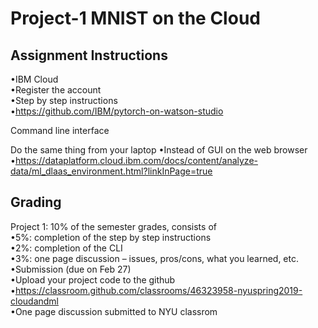 # Project-1 MNIST on the Cloud

## Assignment Instructions
•IBM Cloud  
•Register the account  
•Step by step instructions  
•https://github.com/IBM/pytorch-on-watson-studio  

Command line interface     

Do the same thing from your laptop
•Instead of GUI on the web browser
•https://dataplatform.cloud.ibm.com/docs/content/analyze-data/ml_dlaas_environment.html?linkInPage=true

## Grading
Project 1: 10% of the semester grades, consists of  
•5%: completion of the step by step instructions  
•2%: completion of the CLI  
•3%: one page discussion – issues, pros/cons, what you learned, etc.  
•Submission (due on Feb 27)  
•Upload your project code to the github  
•https://classroom.github.com/classrooms/46323958-nyuspring2019-cloudandml  
•One page discussion submitted to NYU classrom  
